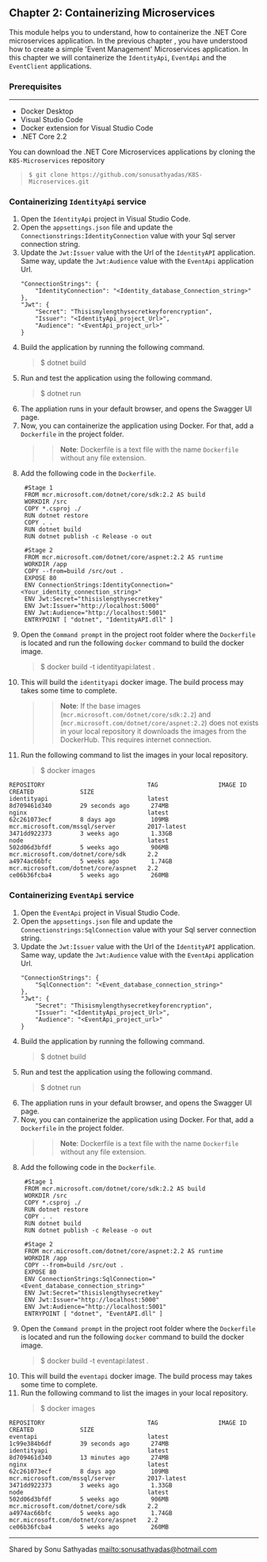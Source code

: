 ## Chapter 2: Containerizing Microservices

This module helps you to understand, how to containerize the .NET Core microservices application. In the previous chapter , you have understood how to create a simple 'Event Management'  Microservices application. In this chapter we will containerize the `IdentityApi`, `EventApi` and the `EventClient` applications.

### Prerequisites
-------------------------
* Docker Desktop
* Visual Studio Code
* Docker extension for Visual Studio Code
* .NET Core 2.2

You can download the .NET Core Microservices applications by cloning the `K8S-Microservices` repository
>  `$ git clone https://github.com/sonusathyadas/K8S-Microservices.git`
### Containerizing `IdentityApi` service
1. Open the `IdentityApi` project in Visual Studio Code.
2. Open the `appsettings.json` file and update the `Connectionstrings:IdentityConnection` value with your Sql server connection string.
3. Update the `Jwt:Issuer` value with the Url of the `IdentityAPI` application. Same way, update the `Jwt:Audience` value with the `EventApi` application Url.
    ```
    "ConnectionStrings": {
        "IdentityConnection": "<Identity_database_Connection_string>"  
    },
    "Jwt": {
        "Secret": "Thisismylengthysecretkeyforencryption",
        "Issuer": "<IdentityApi_project_Url>",
        "Audience": "<EventApi_project_url>"
    }
    ```
4. Build the application by running the following command.
   > $ dotnet build
5. Run and test the application using the following command.
   > $ dotnet run
6. The appliation runs in your default browser, and opens the Swagger UI page. 
7. Now, you can containerize the application using Docker. For that, add a `Dockerfile` in the project folder. 
   >> **Note**: Dockerfile is a text file with the name `Dockerfile` without any file extension.
8. Add the following code in the `Dockerfile`.
   ```
    #Stage 1
    FROM mcr.microsoft.com/dotnet/core/sdk:2.2 AS build
    WORKDIR /src
    COPY *.csproj ./
    RUN dotnet restore
    COPY . .
    RUN dotnet build
    RUN dotnet publish -c Release -o out

    #Stage 2
    FROM mcr.microsoft.com/dotnet/core/aspnet:2.2 AS runtime
    WORKDIR /app
    COPY --from=build /src/out .
    EXPOSE 80
    ENV ConnectionStrings:IdentityConnection="<Your_identity_connection_string>"
    ENV Jwt:Secret="thisislengthysecretkey"
    ENV Jwt:Issuer="http://localhost:5000"
    ENV Jwt:Audience="http://localhost:5001"
    ENTRYPOINT [ "dotnet", "IdentityAPI.dll" ]
    ```
9.  Open the `Command prompt` in the project root folder where the `Dockerfile` is located and run the following `docker` command to build the docker image.
    > $ docker build -t identityapi:latest .
10. This will build the `identityapi` docker image. The build process may takes some time to complete.  
    >>**Note**: If the base images (`mcr.microsoft.com/dotnet/core/sdk:2.2`) and (`mcr.microsoft.com/dotnet/core/aspnet:2.2`) does not exists in your local repository it downloads the images from the DockerHub. This requires internet connection. 
11. Run the following command to list the images in your local repository.
    > $ docker images

```
REPOSITORY                             TAG                 IMAGE ID            CREATED             SIZE
identityapi                            latest              8d709461d340        29 seconds ago      274MB
nginx                                  latest              62c261073ecf        8 days ago          109MB
mcr.microsoft.com/mssql/server         2017-latest         3471dd922373        3 weeks ago         1.33GB
node                                   latest              502d06d3bfdf        5 weeks ago         906MB
mcr.microsoft.com/dotnet/core/sdk      2.2                 a4974ac66bfc        5 weeks ago         1.74GB
mcr.microsoft.com/dotnet/core/aspnet   2.2                 ce06b36fcba4        5 weeks ago         260MB
```

### Containerizing `EventApi` service

1. Open the `EventApi` project in Visual Studio Code.
2. Open the `appsettings.json` file and update the `Connectionstrings:SqlConnection` value with your Sql server connection string.
3. Update the `Jwt:Issuer` value with the Url of the `IdentityAPI` application. Same way, update the `Jwt:Audience` value with the `EventApi` application Url.
    ```
    "ConnectionStrings": {
        "SqlConnection": "<Event_database_connection_string>"  
    },
    "Jwt": {
        "Secret": "Thisismylengthysecretkeyforencryption",
        "Issuer": "<IdentityApi_project_Url>",
        "Audience": "<EventApi_project_url>"
    }
    ```
4. Build the application by running the following command.
   > $ dotnet build
5. Run and test the application using the following command.
   > $ dotnet run
6. The appliation runs in your default browser, and opens the Swagger UI page. 
7. Now, you can containerize the application using Docker. For that, add a `Dockerfile` in the project folder. 
   >> **Note**: Dockerfile is a text file with the name `Dockerfile` without any file extension.
8. Add the following code in the `Dockerfile`.
   ```
    #Stage 1
    FROM mcr.microsoft.com/dotnet/core/sdk:2.2 AS build
    WORKDIR /src
    COPY *.csproj ./
    RUN dotnet restore
    COPY . .
    RUN dotnet build
    RUN dotnet publish -c Release -o out

    #Stage 2
    FROM mcr.microsoft.com/dotnet/core/aspnet:2.2 AS runtime
    WORKDIR /app
    COPY --from=build /src/out .
    EXPOSE 80
    ENV ConnectionStrings:SqlConnection="<Event_database_connection_string>"
    ENV Jwt:Secret="thisislengthysecretkey"
    ENV Jwt:Issuer="http://localhost:5000"
    ENV Jwt:Audience="http://localhost:5001"
    ENTRYPOINT [ "dotnet", "EventAPI.dll" ]
    ```
9.  Open the `Command prompt` in the project root folder where the `Dockerfile` is located and run the following `docker` command to build the docker image.
    > $ docker build -t eventapi:latest .
10. This will build the `eventapi` docker image. The build process may takes some time to complete.  
11. Run the following command to list the images in your local repository.
    > $ docker images

```
REPOSITORY                             TAG                 IMAGE ID            CREATED             SIZE
eventapi                               latest              1c99e384b6df        39 seconds ago      274MB
identityapi                            latest              8d709461d340        13 minutes ago      274MB
nginx                                  latest              62c261073ecf        8 days ago          109MB
mcr.microsoft.com/mssql/server         2017-latest         3471dd922373        3 weeks ago         1.33GB
node                                   latest              502d06d3bfdf        5 weeks ago         906MB
mcr.microsoft.com/dotnet/core/sdk      2.2                 a4974ac66bfc        5 weeks ago         1.74GB
mcr.microsoft.com/dotnet/core/aspnet   2.2                 ce06b36fcba4        5 weeks ago         260MB
```

---
Shared by Sonu Sathyadas 
[mailto:sonusathyadas@hotmail.com](mailto:sonusathyadas@gmail.com)